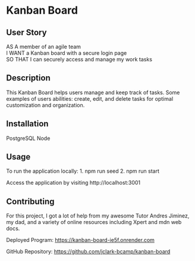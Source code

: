 # Kanban Board

## User Story
AS A member of an agile team<br>
I WANT a Kanban board with a secure login page<br>
SO THAT I can securely access and manage my work tasks<br>

  ## Description
  This Kanban Board helps users manage and keep track of tasks. Some examples of users abilities: create, edit, and delete tasks for optimal customization and organization.

  ## Installation
  PostgreSQL
  Node

  ## Usage
  To run the application locally:
    1. npm run seed
    2. npm run start
  
  Access the application by visiting http://localhost:3001

  ## Contributing
  For this project, I got a lot of help from my awesome Tutor Andres Jiminez, my dad, and a variety of online resources including Xpert and mdn web docs.


Deployed Program: https://kanban-board-ie5f.onrender.com

GitHub Repository: https://github.com/jclark-bcamp/kanban-board
